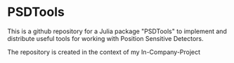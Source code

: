 # PSDTools
This is a github repository for a Julia package "PSDTools" to implement and distribute useful tools for working with Position Sensitive Detectors.

The repository is created in the context of my In-Company-Project
